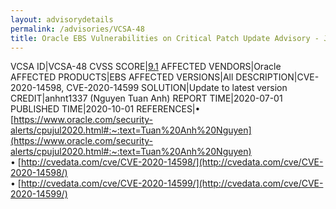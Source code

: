 ```yaml
---
layout: advisorydetails
permalink: /advisories/VCSA-48
title: Oracle EBS Vulnerabilities on Critical Patch Update Advisory - July 2020
---
```

VCSA ID|VCSA-48
CVSS SCORE|[9.1](https://nvd.nist.gov/vuln-metrics/cvss/v3-calculator?calculator&version=3.0&vector=(CVSS:3.1/AV:N/AC:L/PR:N/UI:N/S:U/C:H/I:H/A:N))
AFFECTED VENDORS|Oracle
AFFECTED PRODUCTS|EBS
AFFECTED VERSIONS|All
DESCRIPTION|CVE-2020-14598, CVE-2020-14599
SOLUTION|Update to latest version
CREDIT|anhnt1337 (Nguyen Tuan Anh)
REPORT TIME|2020-07-01
PUBLISHED TIME|2020-10-01
REFERENCES|&#8226; [https://www.oracle.com/security-alerts/cpujul2020.html#:~:text=Tuan%20Anh%20Nguyen](https://www.oracle.com/security-alerts/cpujul2020.html#:~:text=Tuan%20Anh%20Nguyen)<br>&#8226; [http://cvedata.com/cve/CVE-2020-14598/](http://cvedata.com/cve/CVE-2020-14598/)<br>&#8226; [http://cvedata.com/cve/CVE-2020-14599/](http://cvedata.com/cve/CVE-2020-14599/)
